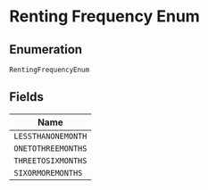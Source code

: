 
# Renting Frequency Enum

## Enumeration

`RentingFrequencyEnum`

## Fields

| Name |
|  --- |
| `LESSTHANONEMONTH` |
| `ONETOTHREEMONTHS` |
| `THREETOSIXMONTHS` |
| `SIXORMOREMONTHS` |

